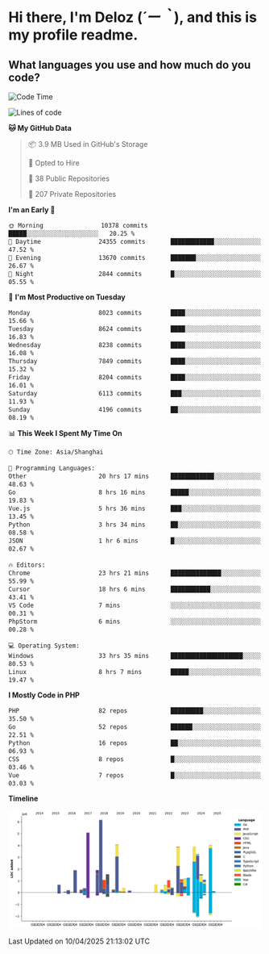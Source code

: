# **Hi there, I'm Deloz (*´ー｀*), and this is my profile readme.**

## **What languages you use and how much do you code?**

<!--START_SECTION:waka-->
![Code Time](http://img.shields.io/badge/Code%20Time-6%2C105%20hrs%2037%20mins-blue)

![Lines of code](https://img.shields.io/badge/From%20Hello%20World%20I%27ve%20Written-48.8%20million%20lines%20of%20code-blue)

**🐱 My GitHub Data** 

> 📦 3.9 MB Used in GitHub's Storage 
 > 
> 💼 Opted to Hire
 > 
> 📜 38 Public Repositories 
 > 
> 🔑 207 Private Repositories 
 > 
**I'm an Early 🐤** 

```text
🌞 Morning                10378 commits       █████░░░░░░░░░░░░░░░░░░░░   20.25 % 
🌆 Daytime                24355 commits       ████████████░░░░░░░░░░░░░   47.52 % 
🌃 Evening                13670 commits       ███████░░░░░░░░░░░░░░░░░░   26.67 % 
🌙 Night                  2844 commits        █░░░░░░░░░░░░░░░░░░░░░░░░   05.55 % 
```
📅 **I'm Most Productive on Tuesday** 

```text
Monday                   8023 commits        ████░░░░░░░░░░░░░░░░░░░░░   15.66 % 
Tuesday                  8624 commits        ████░░░░░░░░░░░░░░░░░░░░░   16.83 % 
Wednesday                8238 commits        ████░░░░░░░░░░░░░░░░░░░░░   16.08 % 
Thursday                 7849 commits        ████░░░░░░░░░░░░░░░░░░░░░   15.32 % 
Friday                   8204 commits        ████░░░░░░░░░░░░░░░░░░░░░   16.01 % 
Saturday                 6113 commits        ███░░░░░░░░░░░░░░░░░░░░░░   11.93 % 
Sunday                   4196 commits        ██░░░░░░░░░░░░░░░░░░░░░░░   08.19 % 
```


📊 **This Week I Spent My Time On** 

```text
🕑︎ Time Zone: Asia/Shanghai

💬 Programming Languages: 
Other                    20 hrs 17 mins      ████████████░░░░░░░░░░░░░   48.63 % 
Go                       8 hrs 16 mins       █████░░░░░░░░░░░░░░░░░░░░   19.83 % 
Vue.js                   5 hrs 36 mins       ███░░░░░░░░░░░░░░░░░░░░░░   13.45 % 
Python                   3 hrs 34 mins       ██░░░░░░░░░░░░░░░░░░░░░░░   08.58 % 
JSON                     1 hr 6 mins         █░░░░░░░░░░░░░░░░░░░░░░░░   02.67 % 

🔥 Editors: 
Chrome                   23 hrs 21 mins      ██████████████░░░░░░░░░░░   55.99 % 
Cursor                   18 hrs 6 mins       ███████████░░░░░░░░░░░░░░   43.41 % 
VS Code                  7 mins              ░░░░░░░░░░░░░░░░░░░░░░░░░   00.31 % 
PhpStorm                 6 mins              ░░░░░░░░░░░░░░░░░░░░░░░░░   00.28 % 

💻 Operating System: 
Windows                  33 hrs 35 mins      ████████████████████░░░░░   80.53 % 
Linux                    8 hrs 7 mins        █████░░░░░░░░░░░░░░░░░░░░   19.47 % 
```

**I Mostly Code in PHP** 

```text
PHP                      82 repos            █████████░░░░░░░░░░░░░░░░   35.50 % 
Go                       52 repos            ██████░░░░░░░░░░░░░░░░░░░   22.51 % 
Python                   16 repos            ██░░░░░░░░░░░░░░░░░░░░░░░   06.93 % 
CSS                      8 repos             █░░░░░░░░░░░░░░░░░░░░░░░░   03.46 % 
Vue                      7 repos             █░░░░░░░░░░░░░░░░░░░░░░░░   03.03 % 
```



**Timeline**

![Lines of Code chart](https://raw.githubusercontent.com/deloz/deloz/main/assets/bar_graph.png)


 Last Updated on 10/04/2025 21:13:02 UTC
<!--END_SECTION:waka-->
